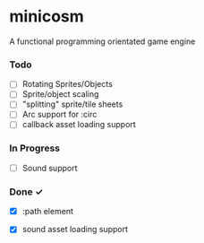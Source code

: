 # minicosm

A functional programming orientated game engine

### Todo

- [ ] Rotating Sprites/Objects  
- [ ] Sprite/object scaling  
- [ ] "splitting" sprite/tile sheets  
- [ ] Arc support for :circ  
- [ ] callback asset loading support  

### In Progress

- [ ] Sound support  

### Done ✓

- [x] :path element  
- [x] sound asset loading support  

